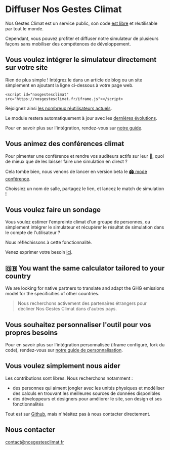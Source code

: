 # Diffuser Nos Gestes Climat

Nos Gestes Climat est un service public, son code [est libre](/documentation) et réutilisable par tout le monde.

Cependant, vous pouvez profiter et diffuser notre simulateur de plusieurs façons sans mobiliser des compétences de développement.

## Vous voulez intégrer le simulateur directement sur votre site

Rien de plus simple ! Intégrez le dans un article de blog ou un site simplement en ajoutant la ligne ci-dessous à votre page web.

`<script id="nosgestesclimat" src="https://nosgestesclimat.fr/iframe.js"></script>`

Rejoignez ainsi [les nombreux réutilisateurs actuels](https://datagir.ademe.fr/apps/nos-gestes-climat/).

Le module restera automatiquement à jour avec les [dernières évolutions](/nouveautés).

Pour en savoir plus sur l'intégration, rendez-vous sur [notre guide](https://github.com/datagir/nosgestesclimat-site/blob/master/PERSONNALISATION.md).

## Vous animez des conférences climat

Pour pimenter une conférence et rendre vos auditeurs actifs sur leur 🤳, quoi de mieux que de les laisser faire une simulation en direct ?

Cela tombe bien, nous venons de lancer en version beta le [🏟️ mode conférence](/conférence).

Choissiez un nom de salle, partagez le lien, et lancez le match de simulation !

## Vous voulez faire un sondage

Vous voulez estimer l'empreinte climat d'un groupe de personnes, ou simplement intégrer le simulateur et récupérer le résultat de simulation dans le compte de l'utilisateur ?

Nous réfléchissons à cette fonctionnalité.

Venez exprimer votre besoin [ici](https://github.com/datagir/nosgestesclimat-site/issues/231).

<h2 lang="en"> 🇬🇧 You want the same calculator tailored to your country </h2>

<p lang="en">We are looking for native partners to translate and adapt the GHG emissions model for the specificities of other countries.</p>

> Nous recherchons activement des partenaires étrangers pour décliner Nos Gestes Climat dans d'autres pays.

## Vous souhaitez personnaliser l'outil pour vos propres besoins

Pour en savoir plus sur l'intégration personnalisée (iframe configuré, fork du code), rendez-vous sur [notre guide de personnalisation](https://github.com/datagir/nosgestesclimat-site/blob/master/PERSONNALISATION.md).

## Vous voulez simplement nous aider

Les contributions sont libres. Nous recherchons notamment :

-   des personnes qui aiment jongler avec les unités physiques et modéliser des calculs en trouvant les meilleures sources de données disponibles
-   des développeurs et designers pour améliorer le site, son design et ses fonctionnalités

Tout est sur [Github](https://github.com/datagir/?q=nosgestesclimat&type=&language=&sort=), mais n'hésitez pas à nous contacter directement.

## Nous contacter

contact@nosgestesclimat.fr

